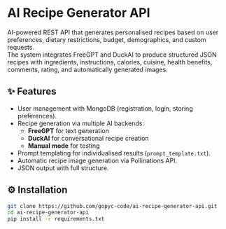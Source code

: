 # AI Recipe Generator API

AI-powered REST API that generates personalised recipes based on user preferences, dietary restrictions, budget, demographics, and custom requests.  
The system integrates FreeGPT and DuckAI to produce structured JSON recipes with ingredients, instructions, calories, cuisine, health benefits, comments, rating, and automatically generated images.

## ✨ Features
- User management with MongoDB (registration, login, storing preferences).
- Recipe generation via multiple AI backends:
  - **FreeGPT** for text generation
  - **DuckAI** for conversational recipe creation
  - **Manual mode** for testing
- Prompt templating for individualised results (`prompt_template.txt`).
- Automatic recipe image generation via Pollinations API.
- JSON output with full structure.

## ⚙️ Installation
```bash
git clone https://github.com/gopyc-code/ai-recipe-generator-api.git
cd ai-recipe-generator-api
pip install -r requirements.txt
